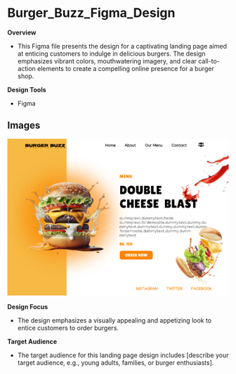 # Burger_Buzz_Figma_Design

**Overview**
- This Figma file presents the design for a captivating landing page aimed at enticing customers to indulge in delicious burgers. The design emphasizes vibrant colors, mouthwatering imagery, and clear call-to-action elements to create a compelling online presence for a burger shop.

**Design Tools**
* Figma

## Images
![Homepage Design](img1.png)

**Design Focus**
- The design emphasizes a visually appealing and appetizing look to entice customers to order burgers.

**Target Audience**
- The target audience for this landing page design includes [describe your target audience, e.g., young adults, families, or burger enthusiasts].




